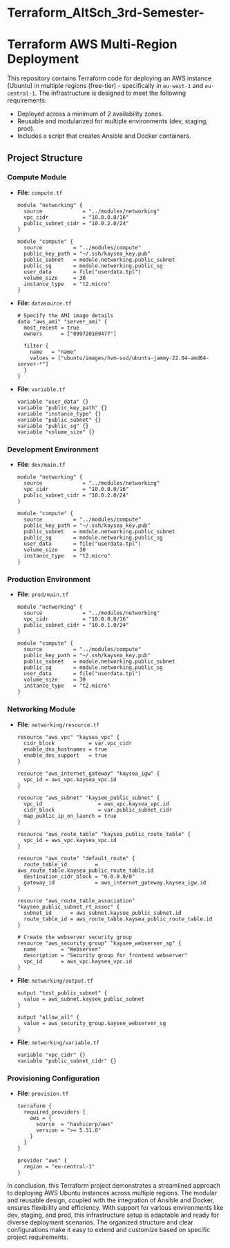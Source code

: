 # Terraform_AltSch_3rd-Semester-

# Terraform AWS Multi-Region Deployment

This repository contains Terraform code for deploying an AWS instance (Ubuntu) in multiple regions (free-tier) - specifically in `eu-west-1` and `eu-central-1`. The infrastructure is designed to meet the following requirements:

- Deployed across a minimum of 2 availability zones.
- Reusable and modularized for multiple environments (dev, staging, prod).
- Includes a script that creates Ansible and Docker containers.
  
## Project Structure

### Compute Module

- **File**: `compute.tf`
  
  ```hcl
  module "networking" {
    source             = "../modules/networking"
    vpc_cidr           = "10.0.0.0/16"
    public_subnet_cidr = "10.0.2.0/24"
  }
  
  module "compute" {
    source          = "../modules/compute"
    public_key_path = "~/.ssh/kaysea_key.pub"
    public_subnet   = module.networking.public_subnet
    public_sg       = module.networking.public_sg
    user_data       = file("userdata.tpl")
    volume_size     = 30
    instance_type   = "t2.micro"
  }
  ```

- **File**: `datasource.tf`
  
  ```hcl
  # Specify the AMI image details
  data "aws_ami" "server_ami" {
    most_recent = true
    owners      = ["099720109477"]
  
    filter {
      name   = "name"
      values = ["ubuntu/images/hvm-ssd/ubuntu-jammy-22.04-amd64-server-*"]
    }
  }
  ```

- **File**: `variable.tf`
  
  ```hcl
  variable "user_data" {}
  variable "public_key_path" {}
  variable "instance_type" {}
  variable "public_subnet" {}
  variable "public_sg" {}
  variable "volume_size" {}
  ```

### Development Environment

- **File**: `dev/main.tf`
  
  ```hcl
  module "networking" {
    source             = "../modules/networking"
    vpc_cidr           = "10.0.0.0/16"
    public_subnet_cidr = "10.0.2.0/24"
  }
  
  module "compute" {
    source          = "../modules/compute"
    public_key_path = "~/.ssh/kaysea_key.pub"
    public_subnet   = module.networking.public_subnet
    public_sg       = module.networking.public_sg
    user_data       = file("userdata.tpl")
    volume_size     = 30
    instance_type   = "t2.micro"
  }
  ```

### Production Environment

- **File**: `prod/main.tf`
  
  ```hcl
  module "networking" {
    source             = "../modules/networking"
    vpc_cidr           = "10.0.0.0/16"      
    public_subnet_cidr = "10.0.1.0/24"      
  }
  
  module "compute" {
    source          = "../modules/compute"
    public_key_path = "~/.ssh/kaysea_key.pub"
    public_subnet   = module.networking.public_subnet
    public_sg       = module.networking.public_sg
    user_data       = file("userdata.tpl")
    volume_size     = 30
    instance_type   = "t2.micro"
  }
  ```

### Networking Module

- **File**: `networking/resource.tf`
  
  ```hcl
  resource "aws_vpc" "kaysea_vpc" {
    cidr_block           = var.vpc_cidr
    enable_dns_hostnames = true
    enable_dns_support   = true
  }
  
  resource "aws_internet_gateway" "kaysea_igw" {
    vpc_id = aws_vpc.kaysea_vpc.id
  }
  
  resource "aws_subnet" "kaysee_public_subnet" {
    vpc_id                  = aws_vpc.kaysea_vpc.id
    cidr_block              = var.public_subnet_cidr
    map_public_ip_on_launch = true
  }
  
  resource "aws_route_table" "kaysea_public_route_table" {
    vpc_id = aws_vpc.kaysea_vpc.id
  }
  
  resource "aws_route" "default_route" {
    route_table_id         = aws_route_table.kaysea_public_route_table.id
    destination_cidr_block = "0.0.0.0/0"
    gateway_id             = aws_internet_gateway.kaysea_igw.id
  }
  
  resource "aws_route_table_association" "kaysee_public_subnet_rt_assoc" {
    subnet_id      = aws_subnet.kaysee_public_subnet.id
    route_table_id = aws_route_table.kaysea_public_route_table.id
  }
  
  # Create the webserver security group
  resource "aws_security_group" "kaysee_webserver_sg" {
    name        = "Webserver"
    description = "Security group for frontend webserver"
    vpc_id      = aws_vpc.kaysea_vpc.id
  }
  ```

- **File**: `networking/output.tf`
  
  ```hcl
  output "test_public_subnet" {
    value = aws_subnet.kaysee_public_subnet
  }
  
  output "allow_all" {
    value = aws_security_group.kaysee_webserver_sg
  }
  ```

- **File**: `networking/variable.tf`
  
  ```hcl
  variable "vpc_cidr" {}
  variable "public_subnet_cidr" {}
  ```

### Provisioning Configuration

- **File**: `provision.tf`
  
  ```hcl
  terraform {
    required_providers {
      aws = {
        source  = "hashicorp/aws"
        version = ">= 5.31.0"
      }
    }
  }
  
  provider "aws" {
    region = "eu-central-1"
  }
  ```
In conclusion, this Terraform project demonstrates a streamlined approach to deploying AWS Ubuntu instances across multiple regions. The modular and reusable design, coupled with the integration of Ansible and Docker, ensures flexibility and efficiency. With support for various environments like dev, staging, and prod, this infrastructure setup is adaptable and ready for diverse deployment scenarios. The organized structure and clear configurations make it easy to extend and customize based on specific project requirements.
